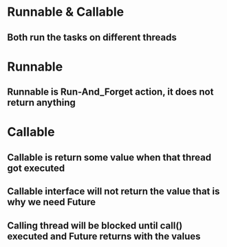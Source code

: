 # Runnable & Callable 
## Both run the tasks on different threads 
# Runnable 
## Runnable is Run-And_Forget action, it does not return anything
# Callable
## Callable is return some value when that thread got executed
## Callable interface will not return the value that is why we need Future<T>
## Calling thread will be blocked until call() executed and Future<T> returns with the values